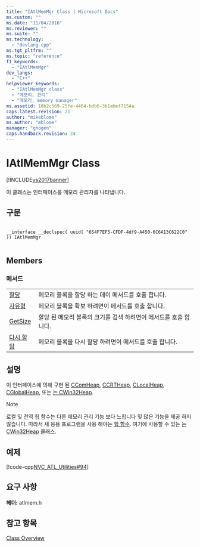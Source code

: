 ```yaml
---
title: "IAtlMemMgr Class | Microsoft Docs"
ms.custom: ""
ms.date: "11/04/2016"
ms.reviewer: ""
ms.suite: ""
ms.technology: 
  - "devlang-cpp"
ms.tgt_pltfrm: ""
ms.topic: "reference"
f1_keywords: 
  - "IAtlMemMgr"
dev_langs: 
  - "C++"
helpviewer_keywords: 
  - "IAtlMemMgr class"
  - "메모리, 관리"
  - "메모리, memory manager"
ms.assetid: 18b2c569-25fe-4464-bdb6-3b1abef7154a
caps.latest.revision: 21
author: "mikeblome"
ms.author: "mblome"
manager: "ghogen"
caps.handback.revision: 24
---
```

# IAtlMemMgr Class
[!INCLUDE[vs2017banner](../../assembler/inline/includes/vs2017banner.md)]

이 클래스는 인터페이스를 메모리 관리자를 나타냅니다.  
  
## 구문  
  
```  
  
__interface __declspec( uuid( "654F7EF5-CFDF-4df9-A450-6C6A13C622C0" )) IAtlMemMgr  
  
```  
  
## Members  
  
### 메서드  
  
|||  
|-|-|  
|[할당](../Topic/IAtlMemMgr::Allocate.md)|메모리 블록을 할당 하는 데이 메서드를 호출 합니다.|  
|[자유형](../Topic/IAtlMemMgr::Free.md)|메모리 블록을 확보 하려면이 메서드를 호출 합니다.|  
|[GetSize](../Topic/IAtlMemMgr::GetSize.md)|할당 된 메모리 블록의 크기를 검색 하려면이 메서드를 호출 합니다.|  
|[다시 할당](../Topic/IAtlMemMgr::Reallocate.md)|메모리 블록을 다시 할당 하려면이 메서드를 호출 합니다.|  
  
## 설명  
 이 인터페이스에 의해 구현 된  [CComHeap](../../atl/reference/ccomheap-class.md),  [CCRTHeap](../../atl/reference/ccrtheap-class.md),  [CLocalHeap](../../atl/reference/clocalheap-class.md),  [CGlobalHeap](../../atl/reference/cglobalheap-class.md), 또는  [는 CWin32Heap](../../atl/reference/cwin32heap-class.md).  
  
> [!NOTE]
>  로컬 및 전역 힙 함수는 다른 메모리 관리 기능 보다 느립니다 및 많은 기능을 제공 하지 않습니다.  따라서 새 응용 프로그램을 사용 해야는  [힙 함수](http://msdn.microsoft.com/library/windows/desktop/aa366711).  여기에 사용할 수 있는  [는 CWin32Heap](../../atl/reference/cwin32heap-class.md) 클래스.  
  
## 예제  
 [!code-cpp[NVC_ATL_Utilities#94](../../atl/codesnippet/CPP/iatlmemmgr-class_1.cpp)]  
  
## 요구 사항  
 **헤더:** atlmem.h  
  
## 참고 항목  
 [Class Overview](../../atl/atl-class-overview.md)